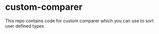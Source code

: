 # custom-comparer
This repo contains code for custom comparer which you can use to sort user defined types
